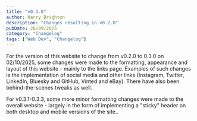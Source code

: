 ```yaml
---
title: "v0.3.0"
author: Harry Brighton
description: "Changes resulting in v0.2.0"
pubDate: 28/09/2025
category: "Changelog"
tags: ["Web Dev", "Changelog"]
---
```

For the version of this website to change from v0.2.0 to 0.3.0 on 02/10/2025, some changes were made to the formatting, appearance and layout of this website - mainly to the links page.
Examples of such changes is the implementation of social media and other links (Instagram, Twitter, LinkedIn, Bluesky and GitHub, Vinted and eBay). There have also been behind-the-scenes tweaks as well.

For v0.3.1-0.3.3, some more minor formatting changes were made to the overall website - largely in the form of implementing a "sticky" header on both desktop and mobile versions of the site..